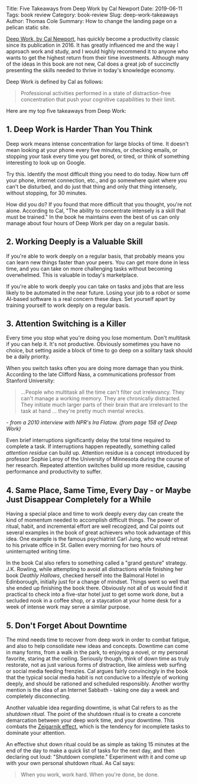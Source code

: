Title: Five Takeaways from Deep Work by Cal Newport
Date: 2019-06-11
Tags: book review
Category: book-review
Slug: deep-work-takeaways
Author: Thomas Cole
Summary: How to change the landing page on a pelican static site.

[Deep Work, by Cal Newport](http://www.calnewport.com/books/deep-work/), has quickly become a productivity classic since its publication in 2016. It has greatly influenced me and the way I approach work and study, and I would highly recommend it to anyone who wants to get the highest return from their time investments. Although many of the ideas in this book are not new, Cal does a great job of succinctly presenting the skills needed to thrive in today's knowledge economy.

Deep Work is defined by Cal as follows:

>Professional activities performed in a state of distraction-free concentration that push your cognitive capabilities to their limit.

Here are my top five takeaways from Deep Work:

## 1. Deep Work is Harder Than You Think

Deep work means intense concentration for large blocks of time. It doesn't mean looking at your phone every five minutes, or checking emails, or stopping your task every time you get bored, or tired, or think of something interesting to look up on Google.

Try this. Identify the most difficult thing you need to do today. Now turn off your phone, internet connection, etc., and go somewhere quiet where you can't be disturbed, and do just that thing and only that thing intensely, without stopping, for 30 minutes.

How did you do? If you found that more difficult that you thought, you're not alone. According to Cal, "The ability to concentrate intensely is a skill that must be trained." In the book he maintains even the best of us can only manage about four hours of Deep Work per day on a regular basis.

## 2. Working Deeply is a Valuable Skill

If you're able to work deeply on a regular basis, that probably means you can learn new things faster than your peers. You can get more done in less time, and you can take on more challenging tasks without becoming overwhelmed. This is valuable in today's marketplace.

If you're able to work deeply you can take on tasks and jobs that are less likely to be automated in the near future. Losing your job to a robot or some AI-based software is a real concern these days. Set yourself apart by training yourself to work deeply on a regular basis.

## 3. Attention Switching is a Killer

Every time you stop what you're doing you lose momentum. Don't multitask if you can help it. It's not productive. Obviously sometimes you have no choice, but setting aside a block of time to go deep on a solitary task should be a daily priority.

When you switch tasks often you are doing more damage than you think. According to the late Clifford Nass, a communications professor from Stanford University:

> ...People who multitask all the time can't filter out irrelevancy. They can't  manage a working memory. They are chronically distracted. They initiate much larger parts of their brain that are irrelevant to the task at hand ... they're pretty much mental wrecks.

*- from a 2010 interview with NPR's Ira Flatow. (from page 158 of Deep Work)*

Even brief interruptions significantly delay the total time required to complete a task. If interruptions happen repeatedly, something called *attention residue* can build up. Attention residue is a concept introduced by professor Sophie Leroy of the University of Minnesota during the course of her research. Repeated attention switches build up more residue, causing performance and productivity to suffer.

## 4. Same Place, Same Time, Every Day - or Maybe Just Disappear Completely for a While

Having a special place and time to work deeply every day can create the kind of momentum needed to accomplish difficult things. The power of ritual, habit, and incremental effort are well recogized, and Cal points out several examples in the book of great achievers who took advantage of this idea. One example is the famous psychiatrist Carl Jung, who would retreat to his private office in St. Gallen every morning for two hours of uninterrupted writing time.

In the book Cal also refers to something called a "grand gesture" strategy. J.K. Rowling, while attempting to avoid all distractions while finishing her book *Deathly Hallows*, checked herself into the Balmoral Hotel in Edinborough, initially just for a change of mindset. Things went so well that she ended up finishing the book there. Obviously not all of us would find it practical to check into a five-star hotel just to get some work done, but a secluded nook in a coffee shop, or a staycation at your home desk for a week of intense work may serve a similar purpose.

## 5. Don't Forget About Downtime

The mind needs time to recover from deep work in order to combat fatigue, and also to help consolidate new ideas and concepts. Downtime can come in many forms, from a walk in the park, to enjoying a novel, or my personal favorite, staring at the ceiling. Seriously though, think of down time as truly restorate, not as just various forms of distraction, like aimless web surfing or social media feeding frenzies. Cal argues fairly convincingly in the book that the typical social media habit is not conducive to a lifestyle of working deeply, and should be rationed and scheduled responsibly. Another worthy mention is the idea of an Internet Sabbath - taking one day a week and completely disconnecting.

Another valuable idea regarding downtime, is what Cal refers to as the *shutdown ritual*. The point of the shutdown ritual is to create a concrete demarcation between your deep work time, and your downtime. This combats the [Zeigarnik effect](https://en.wikipedia.org/wiki/Zeigarnik_effect "Zeigarnik effect Wikipedia article"), which is the tendency for incomplete tasks to dominate your attention.

An effective shut down ritual could be as simple as taking 15 minutes at the end of the day to make a quick list of tasks for the next day, and then declaring out loud: "Shutdown complete." Experiment with it and come up with your own personal shutdown ritual. As Cal says:

>When you work, work hard. When you're done, be done.